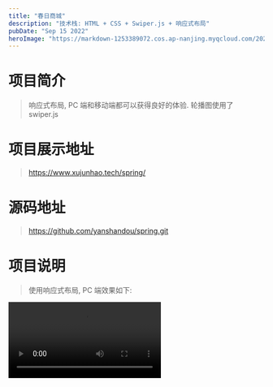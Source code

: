 ```yaml
---
title: "春日商城"
description: "技术栈: HTML + CSS + Swiper.js + 响应式布局"
pubDate: "Sep 15 2022"
heroImage: "https://markdown-1253389072.cos.ap-nanjing.myqcloud.com/202309221400328.png"
---
```


# 项目简介

> 响应式布局, PC 端和移动端都可以获得良好的体验. 轮播图使用了 swiper.js

# 项目展示地址

> https://www.xujunhao.tech/spring/

# 源码地址

> https://github.com/yanshandou/spring.git

# 项目说明

> 使用响应式布局, PC 端效果如下:

<video controls src="https://1500025478.vod-qcloud.com/6cbe71a2vodcq1500025478/1eb710825576678021541716060/y0iY5eyCnIwA.mp4" />

> 移动端效果如下

<video controls src="https://1500025478.vod-qcloud.com/6cbe71a2vodcq1500025478/7da96eea5576678021532693082/KTLtaSNQwvkA.mp4" />

> 轮播图使用 swiper.js 实现, PC 端效果如下:

<video controls src="https://1500025478.vod-qcloud.com/6cbe71a2vodcq1500025478/1ecaf4d65576678021541729994/Qrm9sVv3KWwA.mp4" />

> 移动端轮播图, 效果如下:

<video controls src="https://1500025478.vod-qcloud.com/6cbe71a2vodcq1500025478/1ccf9beb5576678021541678242/2t9fzRfFqv0A.mp4" />

